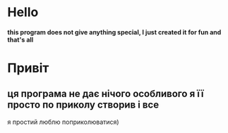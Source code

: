 # Hello


#### this program does not give anything special, I just created it for fun and that's all


# Привіт

## ця програма не дає нічого особливого я її просто по приколу створив і все

я простий люблю поприколюватися)
